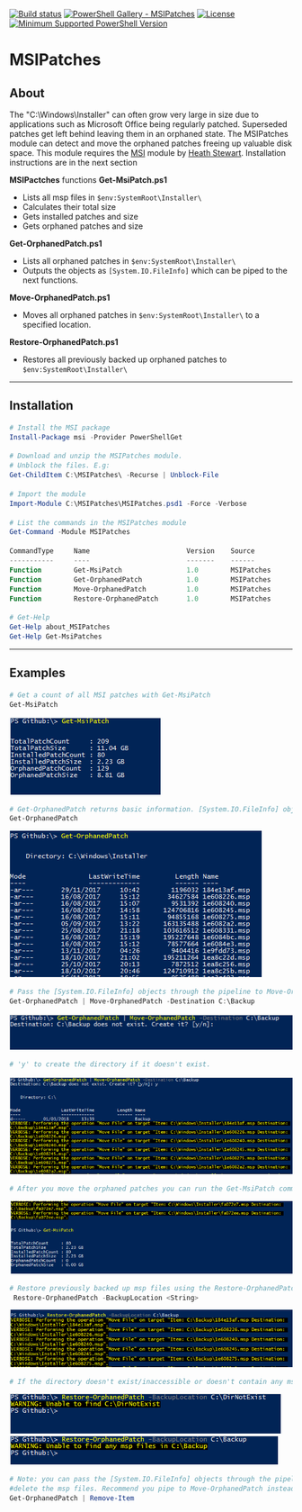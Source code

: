 [![Build status](https://ci.appveyor.com/api/projects/status/mh290e295fnap311/branch/master?svg=true)](https://ci.appveyor.com/project/markkerry/msipatches/branch/master)
[![PowerShell Gallery - MSIPatches](https://img.shields.io/badge/PowerShell%20Gallery-MSIPatches-ff69b4.svg)](https://www.powershellgallery.com/packages/MSIPatches/1.0)
[![License](https://img.shields.io/badge/license-MIT-blue.svg)](https://github.com/markkerry/MSIPatches/blob/master/LICENSE)
[![Minimum Supported PowerShell Version](https://img.shields.io/badge/PowerShell-3.0-blue.svg)](https://github.com/markkerry/MSIPatches)

# MSIPatches

## About

The "C:\Windows\Installer" can often grow very large in size due to applications such as Microsoft Office being regularly patched. Superseded patches get left behind leaving them in an orphaned state. The MSIPatches module can detect and move the orphaned patches freeing up valuable disk space.
This module requires the [MSI](https://github.com/heaths/psmsi) module by [Heath Stewart](https://github.com/heaths). Installation instructions are in the next section

**MSIPactches** functions
**Get-MsiPatch.ps1**

* Lists all msp files in `$env:SystemRoot\Installer\`
* Calculates their total size
* Gets installed patches and size
* Gets orphaned patches and size

**Get-OrphanedPatch.ps1**
* Lists all orphaned patches in `$env:SystemRoot\Installer\`
* Outputs the objects as `[System.IO.FileInfo]` which can be piped to the next functions.

**Move-OrphanedPatch.ps1**
* Moves all orphaned patches in `$env:SystemRoot\Installer\` to a specified location.

**Restore-OrphanedPatch.ps1**
* Restores all previously backed up orphaned patches to `$env:SystemRoot\Installer\`

---

## Installation

``` powershell
# Install the MSI package
Install-Package msi -Provider PowerShellGet

# Download and unzip the MSIPatches module.
# Unblock the files. E.g:
Get-ChildItem C:\MSIPatches\ -Recurse | Unblock-File

# Import the module
Import-Module C:\MSIPatches\MSIPatches.psd1 -Force -Verbose

# List the commands in the MSIPatches module
Get-Command -Module MSIPatches

CommandType     Name                        Version    Source
-----------     ----                        -------    ------
Function        Get-MsiPatch                1.0        MSIPatches
Function        Get-OrphanedPatch           1.0        MSIPatches
Function        Move-OrphanedPatch          1.0        MSIPatches
Function        Restore-OrphanedPatch       1.0        MSIPatches

# Get-Help
Get-Help about_MSIPatches
Get-Help Get-MsiPatches
```

---

## Examples

``` powershell
# Get a count of all MSI patches with Get-MsiPatch
Get-MsiPatch
```

![Get-MsiPatch](/Media/Get-MsiPatch_01.png)  

``` powershell
# Get-OrphanedPatch returns basic information. [System.IO.FileInfo] objects.
Get-OrphanedPatch
```

![Get-OrphanedPatch](/Media/Get-OrphanedPatch_01.png)

``` powershell
# Pass the [System.IO.FileInfo] objects through the pipeline to Move-OrphanedPatch
Get-OrphanedPatch | Move-OrphanedPatch -Destination C:\Backup
```

![Move-OrphanedPatch](/Media/Move-OrphanedPatch_01.png)

``` powershell
# 'y' to create the directory if it doesn't exist.
```

![Move-OrphanedPatch](/Media/Move-OrphanedPatch_02.png)

``` powershell
# After you move the orphaned patches you can run the Get-MsiPatch command again and see the results.
```

![Move-OrphanedPatch](/Media/Move-OrphanedPatch_03.png)

``` powershell
# Restore previously backed up msp files using the Restore-OrphanedPatch command
 Restore-OrphanedPatch -BackupLocation <String>
```

![Restore-OrphanedPatch](/Media/Restore-OrphanedPatch_01.png)

``` powershell
# If the directory doesn't exist/inaccessible or doesn't contain any msp files, the following will display
```

![Restore-OrphanedPatch](/Media/Restore-OrphanedPatch_02.png)  
![Restore-OrphanedPatch](/Media/Restore-OrphanedPatch_03.png)

``` powershell
# Note: you can pass the [System.IO.FileInfo] objects through the pipeline to Remove-Item to permanenlty 
#delete the msp files. Recommend you pipe to Move-OrphanedPatch instead.
Get-OrphanedPatch | Remove-Item
```